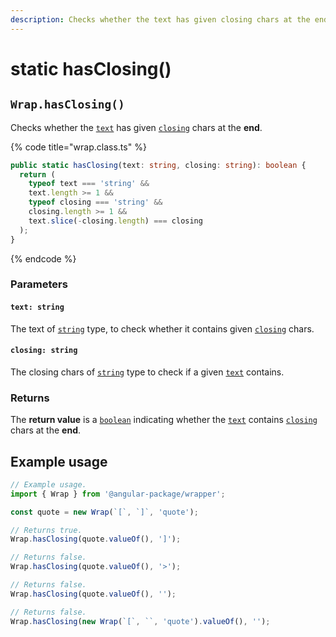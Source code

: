 ```yaml
---
description: Checks whether the text has given closing chars at the end.
---
```


# static hasClosing()

## `Wrap.hasClosing()`

Checks whether the [`text`](static-hasclosing.md#text-string) has given [`closing`](static-hasclosing.md#closing-string) chars at the **end**.

{% code title="wrap.class.ts" %}
```typescript
public static hasClosing(text: string, closing: string): boolean {
  return (
    typeof text === 'string' &&
    text.length >= 1 &&
    typeof closing === 'string' &&
    closing.length >= 1 &&
    text.slice(-closing.length) === closing
  );
}
```
{% endcode %}

### Parameters

#### `text: string`

The text of [`string`](https://developer.mozilla.org/en-US/docs/Web/JavaScript/Reference/Global\_Objects/String) type, to check whether it contains given [`closing`](static-hasclosing.md#closing-string) chars.

#### `closing: string`

The closing chars of [`string`](https://developer.mozilla.org/en-US/docs/Web/JavaScript/Reference/Global\_Objects/String) type to check if a given [`text`](static-hasclosing.md#text-string) contains.

### Returns

The **return value** is a [`boolean`](https://developer.mozilla.org/en-US/docs/Web/JavaScript/Reference/Global\_Objects/Boolean) indicating whether the [`text`](static-hasclosing.md#text-string) contains [`closing`](static-hasclosing.md#closing-string) chars at the **end**.

## Example usage

```typescript
// Example usage.
import { Wrap } from '@angular-package/wrapper';

const quote = new Wrap(`[`, `]`, 'quote');

// Returns true.
Wrap.hasClosing(quote.valueOf(), ']');

// Returns false.
Wrap.hasClosing(quote.valueOf(), '>');

// Returns false.
Wrap.hasClosing(quote.valueOf(), '');

// Returns false.
Wrap.hasClosing(new Wrap(`[`, ``, 'quote').valueOf(), '');
```
